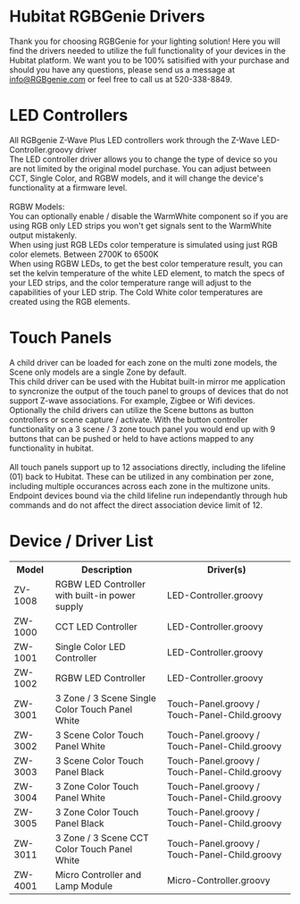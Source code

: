 # Hubitat RGBGenie Drivers

Thank you for choosing RGBGenie for your lighting solution! Here you will find the drivers needed to utilize the full functionality of your devices in the Hubitat platform.  We want you to be 100% satisified with your purchase and should you have any questions, please send us a message at info@RGBgenie.com or feel free to call us at 520-338-8849.  


# LED Controllers 

All RGBgenie Z-Wave Plus LED controllers work through the Z-Wave LED-Controller.groovy driver <br>
The LED controller driver allows you to change the type of device so you are not limited by the original model purchase. You can adjust between CCT, Single Color, and RGBW models, and it will change the device's functionality at a firmware level.<br><br>
RGBW Models:<br>
You can optionally enable / disable the WarmWhite component so if you are using RGB only LED strips you won't get signals sent to the WarmWhite output mistakenly. <br>
When using just RGB LEDs color temperature is simulated using just RGB color elemets. Between 2700K to 6500K <br>
When using RGBW LEDs, to get the best color temperature result, you can set the kelvin temperature of the white LED element, to match the specs of your LED strips, and the color temperature range will adjust to the capabilities of your LED strip. The Cold White color temperatures are created using the RGB elements. 



# Touch Panels

A child driver can be loaded for each zone on the multi zone models, the Scene only models are a single Zone by default.<br>
This child driver can be used with the Hubitat built-in mirror me application to syncronize the output of the touch panel to groups of devices that do not support Z-wave associations.  For example, Zigbee or Wifi devices.<br> 
Optionally the child drivers can utilize the Scene buttons as button controllers or scene capture / activate. With the button controller functionality on a 3 scene / 3 zone touch panel you would end up with 9 buttons that can be pushed or held to have actions mapped to any functionality in hubitat.<br><br>
All touch panels support up to 12 associations directly, including the lifeline (01) back to Hubitat.  These can be utilized in any combination per zone, including multiple occurances across each zone in the multizone units.  Endpoint devices bound via the child lifeline run independantly through hub commands and do not affect the direct association device limit of 12.

# Device / Driver List
<table>
<tr><th>Model</th><th>Description</th><th>Driver(s)</th></tr>
<tr><td>ZV-1008</td><td>RGBW LED Controller with built-in power supply</td>		<td>LED-Controller.groovy</td></tr>
<tr><td>ZW-1000</td><td>CCT LED Controller</td>									<td>LED-Controller.groovy</td><tr>
<tr><td>ZW-1001</td><td>Single Color LED Controller</td>						<td>LED-Controller.groovy</td></tr>
<tr><td>ZW-1002</td><td>RGBW LED Controller</td>								<td>LED-Controller.groovy</td></tr>
<tr><td>ZW-3001</td><td>3 Zone / 3 Scene Single Color Touch Panel White</td>	<td>Touch-Panel.groovy / Touch-Panel-Child.groovy</td></tr>
<tr><td>ZW-3002</td><td>3 Scene Color Touch Panel White</td>					<td>Touch-Panel.groovy / Touch-Panel-Child.groovy</td></tr>
<tr><td>ZW-3003</td><td>3 Scene Color Touch Panel Black</td>					<td>Touch-Panel.groovy / Touch-Panel-Child.groovy</td></tr>
<tr><td>ZW-3004</td><td>3 Zone Color Touch Panel White</td>						<td>Touch-Panel.groovy / Touch-Panel-Child.groovy</td></tr>
<tr><td>ZW-3005</td><td>3 Zone Color Touch Panel Black</td>						<td>Touch-Panel.groovy / Touch-Panel-Child.groovy</td></tr>
<tr><td>ZW-3011</td><td>3 Zone / 3 Scene CCT Color Touch Panel White</td>		<td>Touch-Panel.groovy / Touch-Panel-Child.groovy</td></tr>
<tr><td>ZW-4001</td><td>Micro Controller and Lamp Module</td>					<td>Micro-Controller.groovy</td></tr>
</table>
